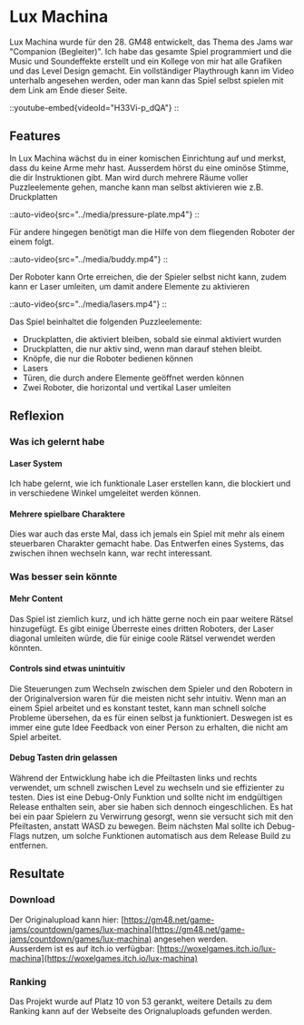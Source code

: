 # Lux Machina
Lux Machina wurde für den 28. GM48 entwickelt, das Thema des Jams war "Companion (Begleiter)".
Ich habe das gesamte Spiel programmiert und die Music und Soundeffekte erstellt und ein Kollege von mir hat alle Grafiken und das Level Design gemacht.
Ein vollständiger Playthrough kann im Video unterhalb angesehen werden, oder man kann das Spiel selbst spielen mit dem Link am Ende dieser Seite.

::youtube-embed{videoId="H33Vi-p_dQA"}
::

## Features
In Lux Machina wächst du in einer komischen Einrichtung auf und merkst, dass du keine Arme mehr hast.
Ausserdem hörst du eine ominöse Stimme, die dir Instruktionen gibt.
Man wird durch mehrere Räume voller Puzzleelemente gehen, manche kann man selbst aktivieren wie z.B. Druckplatten

::auto-video{src="../media/pressure-plate.mp4"}
::

Für andere hingegen benötigt man die Hilfe von dem fliegenden Roboter der einem folgt.

::auto-video{src="../media/buddy.mp4"}
::

Der Roboter kann Orte erreichen, die der Spieler selbst nicht kann, zudem kann er Laser umleiten, um damit andere Elemente zu aktivieren

::auto-video{src="../media/lasers.mp4"}
::

Das Spiel beinhaltet die folgenden Puzzleelemente:
- Druckplatten, die aktiviert bleiben, sobald sie einmal aktiviert wurden
- Druckplatten, die nur aktiv sind, wenn man darauf stehen bleibt.
- Knöpfe, die nur die Roboter bedienen können
- Lasers
- Türen, die durch andere Elemente geöffnet werden können
- Zwei Roboter, die horizontal und vertikal Laser umleiten

## Reflexion

### Was ich gelernt habe

#### Laser System
Ich habe gelernt, wie ich funktionale Laser erstellen kann, die blockiert und in verschiedene Winkel umgeleitet werden können.

#### Mehrere spielbare Charaktere
Dies war auch das erste Mal, dass ich jemals ein Spiel mit mehr als einem steuerbaren Charakter gemacht habe.
Das Entwerfen eines Systems, das zwischen ihnen wechseln kann, war recht interessant.

### Was besser sein könnte

#### Mehr Content
Das Spiel ist ziemlich kurz, und ich hätte gerne noch ein paar weitere Rätsel hinzugefügt.
Es gibt einige Überreste eines dritten Roboters, der Laser diagonal umleiten würde, die für einige coole Rätsel verwendet werden könnten.

#### Controls sind etwas unintuitiv
Die Steuerungen zum Wechseln zwischen dem Spieler und den Robotern in der Originalversion waren für die meisten nicht sehr intuitiv.
Wenn man an einem Spiel arbeitet und es konstant testet, kann man schnell solche Probleme übersehen, da es für einen selbst ja funktioniert.
Deswegen ist es immer eine gute Idee Feedback von einer Person zu erhalten, die nicht am Spiel arbeitet.

#### Debug Tasten drin gelassen
Während der Entwicklung habe ich die Pfeiltasten links und rechts verwendet, um schnell zwischen Level zu wechseln und sie effizienter zu testen.
Dies ist eine Debug-Only Funktion und sollte nicht im endgültigen Release enthalten sein, aber sie haben sich dennoch eingeschlichen.
Es hat bei ein paar Spielern zu Verwirrung gesorgt, wenn sie versucht sich mit den Pfeiltasten, anstatt WASD zu bewegen.
Beim nächsten Mal sollte ich Debug-Flags nutzen, um solche Funktionen automatisch aus dem Release Build zu entfernen.

## Resultate

### Download
Der Originalupload kann hier: [https://gm48.net/game-jams/countdown/games/lux-machina](https://gm48.net/game-jams/countdown/games/lux-machina) angesehen werden. \
Ausserdem ist es auf itch.io verfügbar: [https://woxelgames.itch.io/lux-machina](https://woxelgames.itch.io/lux-machina)

### Ranking
Das Projekt wurde auf Platz 10 von 53 gerankt, weitere Details zu dem Ranking kann auf der Webseite des Orignaluploads gefunden werden.
